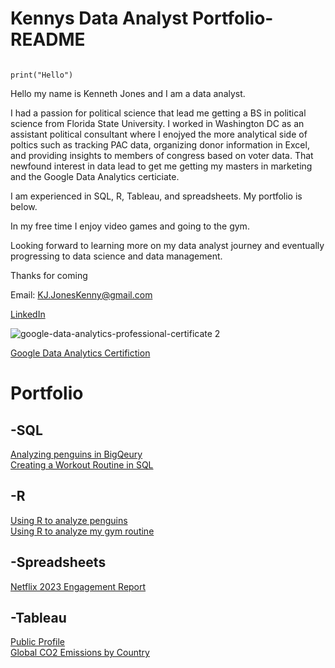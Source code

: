 # Kennys Data Analyst Portfolio-README



```{r}

print("Hello")

```


Hello my name is Kenneth Jones and I am a data analyst.

I had a passion for political science that lead me getting a BS in political science from Florida State University. I worked in Washington DC as an assistant political consultant where I enojyed the more analytical side of poltics such as tracking PAC data, organizing donor information in Excel, and providing insights to members of congress based on voter data. That newfound interest in data lead  to get me getting my masters in marketing and the Google Data Analytics certiciate.

I am experienced in SQL, R, Tableau, and spreadsheets. My portfolio is below.

In my free time I enjoy video games and going to the gym.

Looking forward to learning more on my data analyst journey and eventually progressing to data science and data management.

Thanks for coming

Email: KJ.JonesKenny@gmail.com
  
[LinkedIn](https://www.linkedin.com/in/kenneth-jones-31a228266/)


![google-data-analytics-professional-certificate 2](https://github.com/user-attachments/assets/908b761e-a714-443c-ad5d-e4e3a0f44269)

[Google Data Analytics Certifiction](https://www.credly.com/badges/02013599-ad78-48b8-9239-8e4eb963f785/public_url)

# Portfolio

## -SQL

[Analyzing penguins in BigQeury](penguinsportfolio.sql)  
[Creating a Workout Routine in SQL](workoutportfolio.sql)

## -R

[Using R  to analyze penguins](palmerpdf.pdf)  
[Using R to analyze my gym routine](gymroutine.pdf)

## -Spreadsheets

[Netflix 2023 Engagement Report](https://docs.google.com/spreadsheets/d/1a5SsFNRZbNay5p-kdD_tj8Vta2ch-a3-uyATaDmyxdU/edit?usp=sharing)

## -Tableau

[Public Profile](https://public.tableau.com/app/profile/kenneth.jones4649/vizzes)  
[Global CO2 Emissions by Country](https://public.tableau.com/views/GlobalCO2emissions_17248556762510/Sheet1?:language=en-US&:sid=&:redirect=auth&:display_count=n&:origin=viz_share_link)
